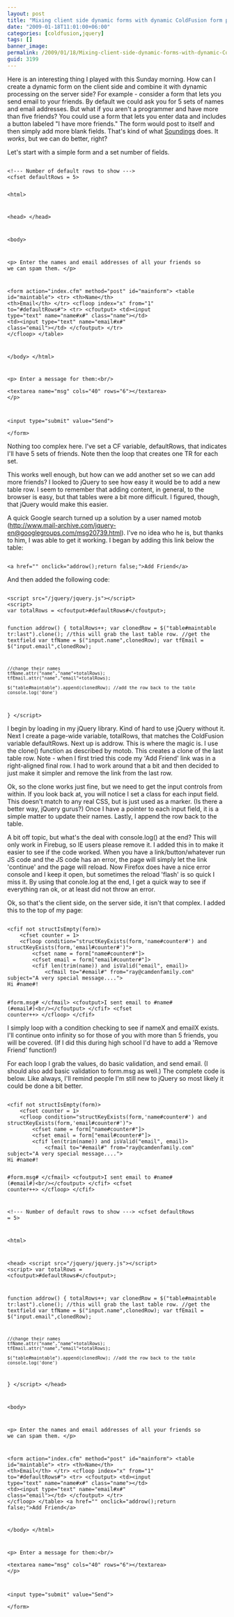 ```yaml
---
layout: post
title: "Mixing client side dynamic forms with dynamic ColdFusion form processing"
date: "2009-01-18T11:01:00+06:00"
categories: [coldfusion,jquery]
tags: []
banner_image: 
permalink: /2009/01/18/Mixing-client-side-dynamic-forms-with-dynamic-ColdFusion-form-processing
guid: 3199
---
```


Here is an interesting thing I played with this Sunday morning. How can I create a dynamic form on the client side and combine it with dynamic processing on the server side? For example - consider a form that lets you send email to your friends. By default we could ask you for 5 sets of names and email addresses. But what if you aren't a programmer and have more than five friends? You could use a form that lets you enter data and includes a button labeled "I have more friends." The form would post to itself and then simply add more blank fields. That's kind of what <a href="http://soundings.riaforge.org">Soundings</a> does. It <i>works</i>, but we can do better, right?
<!--more-->
Let's start with a simple form and a set number of fields.

<code>
&lt;!--- Number of default rows to show ---&gt;
&lt;cfset defaultRows = 5&gt;

&lt;html&gt;

&lt;head&gt;
&lt;/head&gt;

&lt;body&gt;
	
&lt;p&gt;
Enter the names and email addresses of all your friends so we can spam them.
&lt;/p&gt;
	
&lt;form action="index.cfm" method="post" id="mainform"&gt;
&lt;table id="maintable"&gt;
	&lt;tr&gt;
		&lt;th&gt;Name&lt;/th&gt;
		&lt;th&gt;Email&lt;/th&gt;
	&lt;/tr&gt;
	&lt;cfloop index="x" from="1" to="#defaultRows#"&gt;
		&lt;tr&gt;
			&lt;cfoutput&gt;
			&lt;td&gt;&lt;input type="text" name="name#x#" class="name"&gt;&lt;/td&gt;
			&lt;td&gt;&lt;input type="text" name="email#x#" class="email"&gt;&lt;/td&gt;
			&lt;/cfoutput&gt;
		&lt;/tr&gt;
	&lt;/cfloop&gt;
&lt;/table&gt;

&lt;/body&gt;
&lt;/html&gt;

&lt;p&gt;
Enter a message for them:&lt;br/&gt;	
&lt;textarea name="msg" cols="40" rows="6"&gt;&lt;/textarea&gt;
&lt;/p&gt;

&lt;input type="submit" value="Send"&gt;	
&lt;/form&gt;
</code>

Nothing too complex here. I've set a CF variable, defaultRows, that indicates I'll have 5 sets of friends. Note then the loop that creates one TR for each set. 

This works well enough, but how can we add another set so we can add more friends? I looked to jQuery to see how easy it would be to add a new table row. I seem to remember that adding content, in general, to the browser is easy, but that tables were a bit more difficult. I figured, though, that jQuery would make this easier. 

A quick Google search turned up a solution by a user named motob (<a href="http://www.mail-archive.com/jquery-en@googlegroups.com/msg20739.html">http://www.mail-archive.com/jquery-en@googlegroups.com/msg20739.html</a>). I've no idea who he is, but thanks to him, I was able to get it working. I began by adding this link below the table:

<code>
&lt;a href="" onclick="addrow();return false;"&gt;Add Friend&lt;/a&gt;
</code>

And then added the following code:

<code>
&lt;script src="/jquery/jquery.js"&gt;&lt;/script&gt;
&lt;script&gt;
var totalRows = &lt;cfoutput&gt;#defaultRows#&lt;/cfoutput&gt;;

function addrow() { 
	totalRows++;
	var clonedRow = $("table#maintable tr:last").clone(); //this will grab the last table row.
	//get the textfield
	var tfName = $("input.name",clonedRow);
	var tfEmail = $("input.email",clonedRow);

	//change their names
	tfName.attr("name","name"+totalRows);
	tfEmail.attr("name","email"+totalRows);

	$("table#maintable").append(clonedRow); //add the row back to the table
	console.log('done')
}
&lt;/script&gt;
</code>

I begin by loading in my jQuery library. Kind of hard to use jQuery without it. Next I create a page-wide variable, totalRows, that matches the ColdFusion variable defaultRows. Next up is addrow. This is where the magic is. I use the clone() function as described by motob. This creates a clone of the last table row. Note - when I first tried this code my 'Add Friend' link was in a right-aligned final row. I had to work around that a bit and then decided to just make it simpler and remove the link from the last row. 

Ok, so the clone works just fine, but we need to get the input controls from within. If you look back at, you will notice I set a class for each input field. This doesn't match to any real CSS, but is just used as a marker. (Is there a better way, jQuery gurus?) Once I have a pointer to each input field, it is a simple matter to update their names. Lastly, I append the row back to the table.

A bit off topic, but what's the deal with console.log() at the end? This will only work in Firebug, so IE users please remove it. I added this in to make it easier to see if the code worked. When you have a link/button/whatever run JS code and the JS code has an error, the page will simply let the link 'continue' and the page will reload. Now Firefox does have a nice error console and I keep it open, but sometimes the reload 'flash' is so quick I miss it. By using that conole.log at the end, I get a quick way to see if everything ran ok, or at least did not throw an error. 

Ok, so that's the client side, on the server side, it isn't that complex. I added this to the top of my page:

<code>
&lt;cfif not structIsEmpty(form)&gt;
	&lt;cfset counter = 1&gt;
	&lt;cfloop condition="structKeyExists(form,'name#counter#') and structKeyExists(form,'email#counter#')"&gt;
		&lt;cfset name = form["name#counter#"]&gt;
		&lt;cfset email = form["email#counter#"]&gt;
		&lt;cfif len(trim(name)) and isValid("email", email)&gt;
			&lt;cfmail to="#email#" from="ray@camdenfamily.com" subject="A very special message...."&gt;
Hi #name#!

#form.msg#
			&lt;/cfmail&gt;
			&lt;cfoutput&gt;I sent email to #name# (#email#)&lt;br/&gt;&lt;/cfoutput&gt;
		&lt;/cfif&gt;
		&lt;cfset counter++&gt;
	&lt;/cfloop&gt;
&lt;/cfif&gt;
</code>

I simply loop with a condition checking to see if nameX and emailX exists. I'll continue onto infinity so for those of you with more than 5 friends, you will be covered. (If I did this during high school I'd have to add a 'Remove Friend' function!)

For each loop I grab the values, do basic validation, and send email. (I should also add basic validation to form.msg as well.) The complete code is below. Like always, I'll remind people I'm still new to jQuery so most likely it could be done a bit better.

<code>
&lt;cfif not structIsEmpty(form)&gt;
	&lt;cfset counter = 1&gt;
	&lt;cfloop condition="structKeyExists(form,'name#counter#') and structKeyExists(form,'email#counter#')"&gt;
		&lt;cfset name = form["name#counter#"]&gt;
		&lt;cfset email = form["email#counter#"]&gt;
		&lt;cfif len(trim(name)) and isValid("email", email)&gt;
			&lt;cfmail to="#email#" from="ray@camdenfamily.com" subject="A very special message...."&gt;
Hi #name#!

#form.msg#
			&lt;/cfmail&gt;
			&lt;cfoutput&gt;I sent email to #name# (#email#)&lt;br/&gt;&lt;/cfoutput&gt;
		&lt;/cfif&gt;
		&lt;cfset counter++&gt;
	&lt;/cfloop&gt;
&lt;/cfif&gt;

&lt;!--- Number of default rows to show ---&gt;
&lt;cfset defaultRows = 5&gt;

&lt;html&gt;

&lt;head&gt;
&lt;script src="/jquery/jquery.js"&gt;&lt;/script&gt;
&lt;script&gt;
var totalRows = &lt;cfoutput&gt;#defaultRows#&lt;/cfoutput&gt;;

function addrow() { 
	totalRows++;
	var clonedRow = $("table#maintable tr:last").clone(); //this will grab the last table row.
	//get the textfield
	var tfName = $("input.name",clonedRow);
	var tfEmail = $("input.email",clonedRow);

	//change their names
	tfName.attr("name","name"+totalRows);
	tfEmail.attr("name","email"+totalRows);

	$("table#maintable").append(clonedRow); //add the row back to the table
	console.log('done')
}
&lt;/script&gt;
&lt;/head&gt;

&lt;body&gt;
	
&lt;p&gt;
Enter the names and email addresses of all your friends so we can spam them.
&lt;/p&gt;
	
&lt;form action="index.cfm" method="post" id="mainform"&gt;
&lt;table id="maintable"&gt;
	&lt;tr&gt;
		&lt;th&gt;Name&lt;/th&gt;
		&lt;th&gt;Email&lt;/th&gt;
	&lt;/tr&gt;
	&lt;cfloop index="x" from="1" to="#defaultRows#"&gt;
		&lt;tr&gt;
			&lt;cfoutput&gt;
			&lt;td&gt;&lt;input type="text" name="name#x#" class="name"&gt;&lt;/td&gt;
			&lt;td&gt;&lt;input type="text" name="email#x#" class="email"&gt;&lt;/td&gt;
			&lt;/cfoutput&gt;
		&lt;/tr&gt;
	&lt;/cfloop&gt;
&lt;/table&gt;
&lt;a href="" onclick="addrow();return false;"&gt;Add Friend&lt;/a&gt;

&lt;/body&gt;
&lt;/html&gt;

&lt;p&gt;
Enter a message for them:&lt;br/&gt;	
&lt;textarea name="msg" cols="40" rows="6"&gt;&lt;/textarea&gt;
&lt;/p&gt;

&lt;input type="submit" value="Send"&gt;	
&lt;/form&gt;
</code>